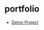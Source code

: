 # portfolio
- [Demo Project]([https://pouria-farahani-developer.github.io/Accordion-Menu-By-React/](https://portfolio-three-phi-75.vercel.app/))

